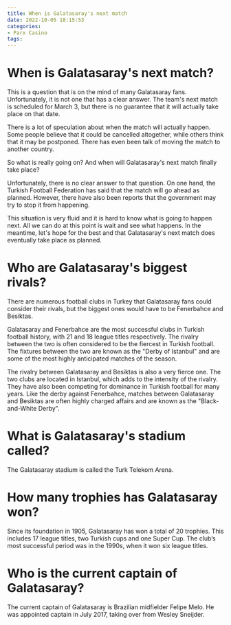 ```yaml
---
title: When is Galatasaray's next match
date: 2022-10-05 18:15:53
categories:
- Parx Casino
tags:
---
```



#  When is Galatasaray's next match?

This is a question that is on the mind of many Galatasaray fans. Unfortunately, it is not one that has a clear answer. The team's next match is scheduled for March 3, but there is no guarantee that it will actually take place on that date.

There is a lot of speculation about when the match will actually happen. Some people believe that it could be cancelled altogether, while others think that it may be postponed. There has even been talk of moving the match to another country.

So what is really going on? And when will Galatasaray's next match finally take place?

Unfortunately, there is no clear answer to that question. On one hand, the Turkish Football Federation has said that the match will go ahead as planned. However, there have also been reports that the government may try to stop it from happening.

This situation is very fluid and it is hard to know what is going to happen next. All we can do at this point is wait and see what happens. In the meantime, let's hope for the best and that Galatasaray's next match does eventually take place as planned.

#  Who are Galatasaray's biggest rivals?

There are numerous football clubs in Turkey that Galatasaray fans could consider their rivals, but the biggest ones would have to be Fenerbahce and Besiktas. 

Galatasaray and Fenerbahce are the most successful clubs in Turkish football history, with 21 and 18 league titles respectively. The rivalry between the two is often considered to be the fiercest in Turkish football. The fixtures between the two are known as the "Derby of Istanbul" and are some of the most highly anticipated matches of the season.

The rivalry between Galatasaray and Besiktas is also a very fierce one. The two clubs are located in Istanbul, which adds to the intensity of the rivalry. They have also been competing for dominance in Turkish football for many years. Like the derby against Fenerbahce, matches between Galatasaray and Besiktas are often highly charged affairs and are known as the "Black-and-White Derby".

#  What is Galatasaray's stadium called?

The Galatasaray stadium is called the Turk Telekom Arena.

#  How many trophies has Galatasaray won?

Since its foundation in 1905, Galatasaray has won a total of 20 trophies. This includes 17 league titles, two Turkish cups and one Super Cup. The club’s most successful period was in the 1990s, when it won six league titles.

#  Who is the current captain of Galatasaray?

The current captain of Galatasaray is Brazilian midfielder Felipe Melo. He was appointed captain in July 2017, taking over from Wesley Sneijder.